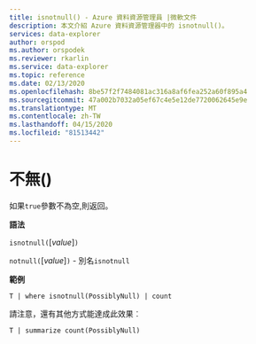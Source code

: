 ```yaml
---
title: isnotnull() - Azure 資料資源管理員 |微軟文件
description: 本文介紹 Azure 資料資源管理器中的 isnotnull()。
services: data-explorer
author: orspod
ms.author: orspodek
ms.reviewer: rkarlin
ms.service: data-explorer
ms.topic: reference
ms.date: 02/13/2020
ms.openlocfilehash: 8be57f2f7484081ac316a8af6fea252a60f895a4
ms.sourcegitcommit: 47a002b7032a05ef67c4e5e12de7720062645e9e
ms.translationtype: MT
ms.contentlocale: zh-TW
ms.lasthandoff: 04/15/2020
ms.locfileid: "81513442"
---
```

# <a name="isnotnull"></a>不無()

如果`true`參數不為空,則返回。

**語法**

`isnotnull(`[*value*]`)`

`notnull(`[*value*]`)` - 別名`isnotnull`

**範例**

```kusto
T | where isnotnull(PossiblyNull) | count
```

請注意，還有其他方式能達成此效果︰

```kusto
T | summarize count(PossiblyNull)
```